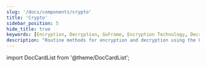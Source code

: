 ```yaml
---
slug: '/docs/components/crypto'
title: 'Crypto'
sidebar_position: 5
hide_title: true
keywords: [Encryption, Decryption, GoFrame, Encryption Technology, Decryption Technology, Data Security, GoFrame Framework, Information Protection, Security Component, Data Encryption]
description: "Routine methods for encryption and decryption using the GoFrame framework, including how to achieve data security and protection within GoFrame. Ensure the confidentiality and integrity of information through effective encryption technology, providing solid data security assurance for your applications."
---
```


import DocCardList from '@theme/DocCardList';

<DocCardList />